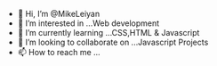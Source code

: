 - 👋 Hi, I’m @MikeLeiyan
- 👀 I’m interested in ...Web development
- 🌱 I’m currently learning ...CSS,HTML & Javascript
- 💞️ I’m looking to collaborate on ...Javascript Projects
- 📫 How to reach me ...

<!---
MikeLeiyan/MikeLeiyan is a ✨ special ✨ repository because its `README.md` (this file) appears on your GitHub profile.
You can click the Preview link to take a look at your changes.
--->
